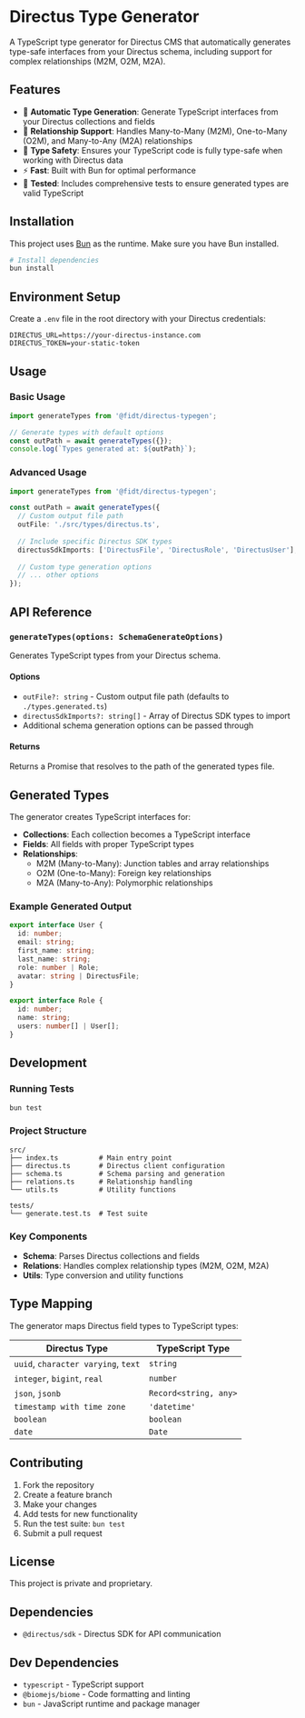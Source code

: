 # Directus Type Generator

A TypeScript type generator for Directus CMS that automatically generates type-safe interfaces from your Directus schema, including support for complex relationships (M2M, O2M, M2A).

## Features

- 🔄 **Automatic Type Generation**: Generate TypeScript interfaces from your Directus collections and fields
- 🔗 **Relationship Support**: Handles Many-to-Many (M2M), One-to-Many (O2M), and Many-to-Any (M2A) relationships
- 🎯 **Type Safety**: Ensures your TypeScript code is fully type-safe when working with Directus data
- ⚡ **Fast**: Built with Bun for optimal performance
- 🧪 **Tested**: Includes comprehensive tests to ensure generated types are valid TypeScript

## Installation

This project uses [Bun](https://bun.sh/) as the runtime. Make sure you have Bun installed.

```bash
# Install dependencies
bun install
```

## Environment Setup

Create a `.env` file in the root directory with your Directus credentials:

```env
DIRECTUS_URL=https://your-directus-instance.com
DIRECTUS_TOKEN=your-static-token
```

## Usage

### Basic Usage

```typescript
import generateTypes from '@fidt/directus-typegen';

// Generate types with default options
const outPath = await generateTypes({});
console.log(`Types generated at: ${outPath}`);
```

### Advanced Usage

```typescript
import generateTypes from '@fidt/directus-typegen';

const outPath = await generateTypes({
  // Custom output file path
  outFile: './src/types/directus.ts',
  
  // Include specific Directus SDK types
  directusSdkImports: ['DirectusFile', 'DirectusRole', 'DirectusUser'],
  
  // Custom type generation options
  // ... other options
});
```

## API Reference

### `generateTypes(options: SchemaGenerateOptions)`

Generates TypeScript types from your Directus schema.

#### Options

- `outFile?: string` - Custom output file path (defaults to `./types.generated.ts`)
- `directusSdkImports?: string[]` - Array of Directus SDK types to import
- Additional schema generation options can be passed through

#### Returns

Returns a Promise that resolves to the path of the generated types file.

## Generated Types

The generator creates TypeScript interfaces for:

- **Collections**: Each collection becomes a TypeScript interface
- **Fields**: All fields with proper TypeScript types
- **Relationships**: 
  - M2M (Many-to-Many): Junction tables and array relationships
  - O2M (One-to-Many): Foreign key relationships
  - M2A (Many-to-Any): Polymorphic relationships

### Example Generated Output

```typescript
export interface User {
  id: number;
  email: string;
  first_name: string;
  last_name: string;
  role: number | Role;
  avatar: string | DirectusFile;
}

export interface Role {
  id: number;
  name: string;
  users: number[] | User[];
}
```

## Development

### Running Tests

```bash
bun test
```

### Project Structure

```
src/
├── index.ts          # Main entry point
├── directus.ts       # Directus client configuration
├── schema.ts         # Schema parsing and generation
├── relations.ts      # Relationship handling
└── utils.ts          # Utility functions

tests/
└── generate.test.ts  # Test suite
```

### Key Components

- **Schema**: Parses Directus collections and fields
- **Relations**: Handles complex relationship types (M2M, O2M, M2A)
- **Utils**: Type conversion and utility functions

## Type Mapping

The generator maps Directus field types to TypeScript types:

| Directus Type | TypeScript Type |
|---------------|-----------------|
| `uuid`, `character varying`, `text` | `string` |
| `integer`, `bigint`, `real` | `number` |
| `json`, `jsonb` | `Record<string, any>` |
| `timestamp with time zone` | `'datetime'` |
| `boolean` | `boolean` |
| `date` | `Date` |

## Contributing

1. Fork the repository
2. Create a feature branch
3. Make your changes
4. Add tests for new functionality
5. Run the test suite: `bun test`
6. Submit a pull request

## License

This project is private and proprietary.

## Dependencies

- `@directus/sdk` - Directus SDK for API communication

## Dev Dependencies
- `typescript` - TypeScript support
- `@biomejs/biome` - Code formatting and linting
- `bun` - JavaScript runtime and package manager
